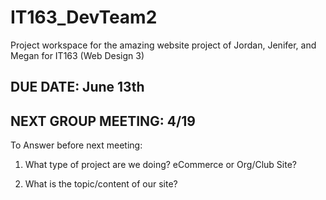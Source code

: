 # IT163_DevTeam2
Project workspace for the amazing website project of Jordan, Jenifer, and Megan for IT163 (Web Design 3)


## DUE DATE: June 13th

## NEXT GROUP MEETING: 4/19

To Answer before next meeting:
  1) What type of project are we doing? eCommerce or Org/Club Site?
 
  2) What is the topic/content of our site?
